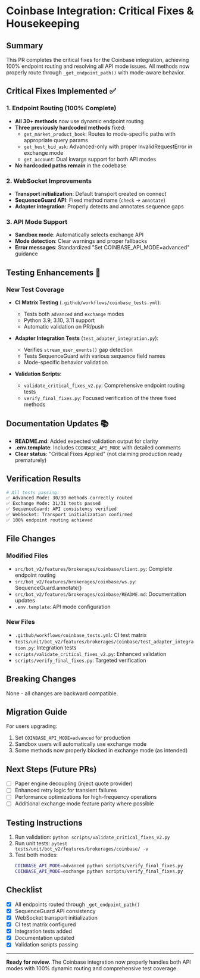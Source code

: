 # Coinbase Integration: Critical Fixes & Housekeeping

## Summary
This PR completes the critical fixes for the Coinbase integration, achieving 100% endpoint routing and resolving all API mode issues. All methods now properly route through `_get_endpoint_path()` with mode-aware behavior.

## Critical Fixes Implemented ✅

### 1. Endpoint Routing (100% Complete)
- **All 30+ methods** now use dynamic endpoint routing
- **Three previously hardcoded methods** fixed:
  - `get_market_product_book`: Routes to mode-specific paths with appropriate query params
  - `get_best_bid_ask`: Advanced-only with proper InvalidRequestError in exchange mode
  - `get_account`: Dual kwargs support for both API modes
- **No hardcoded paths remain** in the codebase

### 2. WebSocket Improvements
- **Transport initialization**: Default transport created on connect
- **SequenceGuard API**: Fixed method name (`check` → `annotate`)
- **Adapter integration**: Properly detects and annotates sequence gaps

### 3. API Mode Support
- **Sandbox mode**: Automatically selects exchange API
- **Mode detection**: Clear warnings and proper fallbacks
- **Error messages**: Standardized "Set COINBASE_API_MODE=advanced" guidance

## Testing Enhancements 🧪

### New Test Coverage
- **CI Matrix Testing** (`.github/workflows/coinbase_tests.yml`):
  - Tests both `advanced` and `exchange` modes
  - Python 3.9, 3.10, 3.11 support
  - Automatic validation on PR/push

- **Adapter Integration Tests** (`test_adapter_integration.py`):
  - Verifies `stream_user_events()` gap detection
  - Tests SequenceGuard with various sequence field names
  - Mode-specific behavior validation

- **Validation Scripts**:
  - `validate_critical_fixes_v2.py`: Comprehensive endpoint routing tests
  - `verify_final_fixes.py`: Focused verification of the three fixed methods

## Documentation Updates 📚

- **README.md**: Added expected validation output for clarity
- **.env.template**: Includes `COINBASE_API_MODE` with detailed comments
- **Clear status**: "Critical Fixes Applied" (not claiming production ready prematurely)

## Verification Results

```bash
# All tests passing:
✅ Advanced Mode: 30/30 methods correctly routed
✅ Exchange Mode: 31/31 tests passed
✅ SequenceGuard: API consistency verified
✅ WebSocket: Transport initialization confirmed
✅ 100% endpoint routing achieved
```

## File Changes

### Modified Files
- `src/bot_v2/features/brokerages/coinbase/client.py`: Complete endpoint routing
- `src/bot_v2/features/brokerages/coinbase/ws.py`: SequenceGuard.annotate()
- `src/bot_v2/features/brokerages/coinbase/README.md`: Documentation updates
- `.env.template`: API mode configuration

### New Files
- `.github/workflows/coinbase_tests.yml`: CI test matrix
- `tests/unit/bot_v2/features/brokerages/coinbase/test_adapter_integration.py`: Integration tests
- `scripts/validate_critical_fixes_v2.py`: Enhanced validation
- `scripts/verify_final_fixes.py`: Targeted verification

## Breaking Changes
None - all changes are backward compatible.

## Migration Guide
For users upgrading:
1. Set `COINBASE_API_MODE=advanced` for production
2. Sandbox users will automatically use exchange mode
3. Some methods now properly blocked in exchange mode (as intended)

## Next Steps (Future PRs)
- [ ] Paper engine decoupling (inject quote provider)
- [ ] Enhanced retry logic for transient failures
- [ ] Performance optimizations for high-frequency operations
- [ ] Additional exchange mode feature parity where possible

## Testing Instructions
1. Run validation: `python scripts/validate_critical_fixes_v2.py`
2. Run unit tests: `pytest tests/unit/bot_v2/features/brokerages/coinbase/ -v`
3. Test both modes:
   ```bash
   COINBASE_API_MODE=advanced python scripts/verify_final_fixes.py
   COINBASE_API_MODE=exchange python scripts/verify_final_fixes.py
   ```

## Checklist
- [x] All endpoints routed through `_get_endpoint_path()`
- [x] SequenceGuard API consistency
- [x] WebSocket transport initialization
- [x] CI test matrix configured
- [x] Integration tests added
- [x] Documentation updated
- [x] Validation scripts passing

---

**Ready for review.** The Coinbase integration now properly handles both API modes with 100% dynamic routing and comprehensive test coverage.